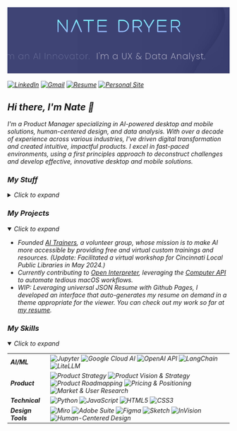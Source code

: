 <div style="text-align:center">
  <img src="https://github.com/nate-dryer/nate-dryer/blob/main/GIF_3" alt="Header Image" width="750"/>
  <p><em></p>
</div>
    
[![LinkedIn](https://img.shields.io/badge/LinkedIn-0A66C2?style=for-the-badge&logo=linkedin&logoColor=white)](https://www.linkedin.com/in/natedryer)
[![Gmail](https://img.shields.io/badge/Gmail-D14836?style=for-the-badge&logo=gmail&logoColor=white)](mailto:nate@natedryer.com)
[![Resume](https://img.shields.io/badge/Resume-brightgreen?style=for-the-badge&logo=read-the-docs&logoColor=white)](https://registry.jsonresume.org/natedryer?theme=macchiato)
[![Personal Site](https://img.shields.io/badge/natedryer.com-FF5722?style=for-the-badge&logo=google-chrome&logoColor=white)](https://www.natedryer.com)

## Hi there, I'm Nate 👋

I'm a Product Manager specializing in AI-powered desktop and mobile solutions, human-centered design, and data analysis. With over a decade of experience across various industries, I've driven digital transformation and created intuitive, impactful products. I excel in fast-paced environments, using a first principles approach to deconstruct challenges and develop effective, innovative desktop and mobile solutions.

</details>

### My Stuff 

<details closed>
<summary>Click to expand</summary>

- [Email](mailto:nate@natedryer.com)
- [LinkedIn Profile](wwww.linkedin.com/in/natedryer)
- [Personal Website](https://www.natedryer.com)
- [Resume](https://registry.jsonresume.org/natedryer?theme=macchiato)

</details>

### My Projects

<details open>
<summary> Click to expand </summary>

  - Founded [AI Trainers](https://www.aitrainers.io), a volunteer group, whose mission is to make AI more accessible by providing free and virtual custom trainings and resources. (Update: Facilitated a virtual workshop for Cincinnati Local Public Libraries in May 2024.)
  -  Currently contributing to [Open Interpreter](https://github.com/OpenInterpreter/open-interpreter), leveraging the [Computer API](https://docs.openinterpreter.com/code-execution/computer-api) to automate tedious macOS workflows.
  -  WIP: Leveraging universal JSON Resume with Github Pages, I developed an interface that auto-generates my resume on demand in a theme appropriate for the viewer. You can check out my work so far at [my resume](https://nate-dryer.github.io/resume.html).

</details>

### My Skills

<details open>
<summary>Click to expand</summary>

| | |
|---|---|
| **AI/ML** | ![Jupyter](https://img.shields.io/badge/Jupyter-F37626?style=flat-square&logo=jupyter&logoColor=white) ![Google Cloud AI](https://img.shields.io/badge/Google_Cloud_AI-4285F4?style=flat-square&logo=google-cloud&logoColor=white) ![OpenAI API](https://img.shields.io/badge/OpenAI_API-412991?style=flat-square&logo=openai&logoColor=white) ![LangChain](https://img.shields.io/badge/LangChain-Custom_Color?style=flat-square&logo=langchain&logoColor=white) ![LiteLLM](https://img.shields.io/badge/LiteLLM-FF4500?style=flat-square&logo=liteLLM&logoColor=white) |
| **Product** | ![Product Strategy](https://img.shields.io/badge/Product_Strategy-0078D4) ![Product Vision & Strategy](https://img.shields.io/badge/Product_Vision-0078D4) ![Product Roadmapping](https://img.shields.io/badge/Roadmapping-DAA520) ![Pricing & Positioning](https://img.shields.io/badge/Pricing-DC143C) ![Market & User Research](https://img.shields.io/badge/Market_Research-FF6347) |
| **Technical** | ![Python](https://img.shields.io/badge/Python-3776AB?style=flat-square&logo=python&logoColor=white) ![JavaScript](https://img.shields.io/badge/JavaScript-F7DF1E?style=flat-square&logo=javascript&logoColor=black) ![HTML5](https://img.shields.io/badge/HTML5-E34F26?style=flat-square&logo=html5&logoColor=white) ![CSS3](https://img.shields.io/badge/CSS3-1572B6?style=flat-square&logo=css3&logoColor=white) |
| **Design Tools** | ![Miro](https://img.shields.io/badge/Miro-FFD02F?style=flat-square&logo=miro&logoColor=black) ![Adobe Suite](https://img.shields.io/badge/Adobe_Suite-FF0000?style=flat-square&logo=adobe&logoColor=white) ![Figma](https://img.shields.io/badge/Figma-F24E1E?style=flat-square&logo=figma&logoColor=white) ![Sketch](https://img.shields.io/badge/Sketch-F7B500?style=flat-square&logo=sketch&logoColor=black) ![InVision](https://img.shields.io/badge/InVision-FF3366?style=flat-square&logo=invision&logoColor=white) ![Human-Centered Design](https://img.shields.io/badge/Human--Centered_Design-FF4500) |
